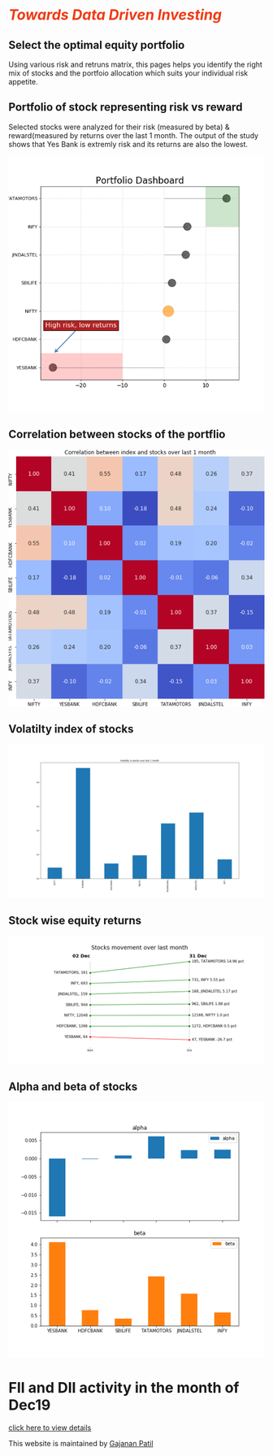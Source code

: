 # <span style="color:#f03c15">*Towards Data Driven Investing*</span>

## Select the optimal equity portfolio
Using various risk and retruns matrix, this pages helps you identify the right mix of stocks and the portfoio allocation which suits your individual risk appetite.

## Portfolio of stock representing risk vs reward

Selected stocks were analyzed for their risk (measured by beta) &  reward(measured by returns over the last 1 month. The output of the study shows that Yes Bank is extremly risk and its returns are also the lowest.

![Dashboard](https://github.com/bananapy/bananapy.github.io/raw/master/Dash.png)


## Correlation between stocks of the portflio

![Corr matrix](https://github.com/bananapy/bananapy.github.io/raw/master/result.png)


## Volatilty index of stocks

![Volatility index](https://github.com/bananapy/bananapy.github.io/raw/master/vix.png)

## Stock wise equity returns

![Returns](https://github.com/bananapy/bananapy.github.io/raw/master/pct%20change.png)

## Alpha and beta of stocks

![Aplha-beta](https://github.com/bananapy/bananapy.github.io/raw/master/beta.png)


# FII and DII activity in the month of Dec19

[click here to view details](https://bananapy.github.io/fii/dec19)



This website is maintained by [Gajanan Patil](https://www.linkedin.com/in/patilgajanan/)
